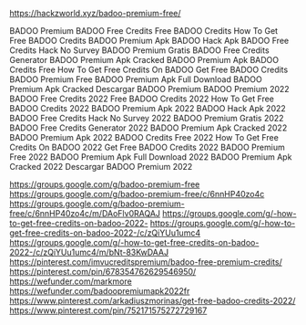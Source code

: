 https://hackzworld.xyz/badoo-premium-free/


BADOO Premium
BADOO Free Credits
Free BADOO Credits
How To Get Free BADOO Credits
BADOO Premium Apk
BADOO Hack Apk
BADOO Free Credits Hack No Survey
BADOO Premium Gratis
BADOO Free Credits Generator
BADOO Premium Apk Cracked
BADOO Premium Apk
BADOO Credits Free
How To Get Free Credits On BADOO
Get Free BADOO Credits
BADOO Premium Free
BADOO Premium Apk Full Download
BADOO Premium Apk Cracked
Descargar BADOO Premium
BADOO Premium 2022
BADOO Free Credits 2022
Free BADOO Credits 2022
How To Get Free BADOO Credits 2022
BADOO Premium Apk 2022
BADOO Hack Apk 2022
BADOO Free Credits Hack No Survey 2022
BADOO Premium Gratis 2022
BADOO Free Credits Generator 2022
BADOO Premium Apk Cracked 2022
BADOO Premium Apk 2022
BADOO Credits Free 2022
How To Get Free Credits On BADOO 2022
Get Free BADOO Credits 2022
BADOO Premium Free 2022
BADOO Premium Apk Full Download 2022
BADOO Premium Apk Cracked 2022
Descargar BADOO Premium 2022

https://groups.google.com/g/badoo-premium-free
https://groups.google.com/g/badoo-premium-free/c/6nnHP40zo4c
https://groups.google.com/g/badoo-premium-free/c/6nnHP40zo4c/m/DAoFlv0RAQAJ
https://groups.google.com/g/-how-to-get-free-credits-on-badoo-2022-
https://groups.google.com/g/-how-to-get-free-credits-on-badoo-2022-/c/zQiYUu1umc4
https://groups.google.com/g/-how-to-get-free-credits-on-badoo-2022-/c/zQiYUu1umc4/m/bNt-83KwDAAJ
https://pinterest.com/imvucreditspremium/badoo-free-premium-credits/
https://pinterest.com/pin/678354762629546950/
https://wefunder.com/markmore
https://wefunder.com/badoopremiumapk2022fr
https://www.pinterest.com/arkadiuszmorinas/get-free-badoo-credits-2022/
https://www.pinterest.com/pin/752171575272729167

